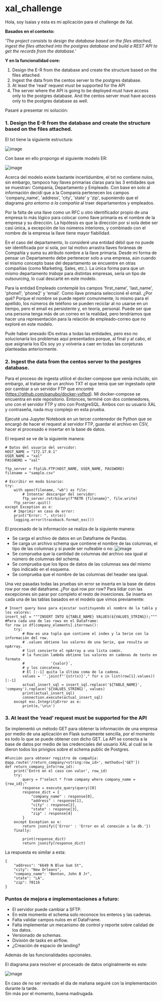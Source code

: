 # xal_challenge
Hola, soy Isaias y esta es mi aplicación para el challenge de Xal.

**Basados en el contexto:**

*'The project consists to design the database based on the files attached, ingest the files attached into
the postgres database and build a REST API to get the records from the database.'*

**Y en la funcionalidad core:**

1. Design the E-R from the database and create the structure based on the files attached.
2. Ingest the data from the centos server to the postgres database.
3. At least the ‘read’ request must be supported for the API
4. The server where the API is going to be deployed must have access only to the postgres
database. And the centos server must have access only to the postgres database as well.

Pasaré a presentar mi solución:

### 1. Design the E-R from the database and create the structure based on the files attached.

El txt tiene la siguiente estructura:

![image](https://user-images.githubusercontent.com/115485666/194901726-c900f44f-3527-40d7-a015-55ce9169ed61.png)

Con base en ello propongo el siguiente modelo ER:

![image](https://user-images.githubusercontent.com/115485666/194994981-adb2686c-7de9-4677-8223-750eaf66d527.png)

Acerca del modelo existe bastante incertidumbre, el txt no contiene nulos, sin embargo, tampoco hay llaves primarias claras para las 3 entidades que se muestran: Companía, Departamento y Empleado. Con base en solo al información decidí que a la Companía pertenecen los campos 'company_name', 'address', 'city', 'state' y 'zip', suponiendo que el diagrama *gira entorno a la compañía* al traer departamentos y empleados. 

Por la falta de una llave como un RFC u otro identificador propio de una empresa lo más *lógico* para colocar como llave primaria es el nombre de la empresa y su dirección. La hipótesis es que la dirección por sí sola debe ser casi única, a excepción de los números interiores, y combinado con el nombre de la empresa la llave tiene mayor fiabilidad.

En el caso del departamento, lo consideré una entidad débil que no puede ser identificada por sí sola, por tal motivo arrastra llaves foráneas de Compañía y suma su atributo nombre a la llave primaria. Desde mi forma de pensar un Departamento debe pertenecer solo a una empresa, aún cuando el mismo concepto base del departamento se encuentre en otras compañías (como Marketing, Sales, etc.). La única forma para que un mismo departamento *trabaje* para distintas empresas, sería un tipo de outsourcing, lo cual descarté en este modelo.

Para la entidad Empleado contemplé los campos 'first_name', 'last_name', 'phone1', 'phone2' y 'email'. Como llave primaria seleccioné el email. ¿Por qué? Porque el nombre se puede repetir comunmente, lo mismo para el apellido, los números de teléfono se pueden reciclar al no usarse en un tiempo, pero el email es persistente y, en teoría, personal. Puede ser que una persona tenga más de un correo en la realidad, pero tendríamos que hacer una representación para la relación de empleado-correo que no exploré en este modelo.

Pude haber anexado IDs extras a todas las entidades, pero eso no solucionaría los problemas aquí presentados porque, al final y al cabo, el que asignaría los IDs soy yo y volvería a caer en todas las conjeturas planteadas anteriormente.

### 2. Ingest the data from the centos server to the postgres database.

Para el proceso de ingesta utilicé el docker-compose que venía incluído, sin embargo, al tratarse de un archivo TXT el que tenía que ser ingestado opté por cambiar a un servidor FTP que encontré (https://github.com/panubo/docker-vsftpd). Mi docker-compose se encuentra en este repositorio. Entonces, terminé con dos contenedores, uno con el servidor FTP y otro con PostgreSQL. Ambos con su usuario XAL y contraseña, nada muy complejo en esta prueba.

Ejecuté una Jupyter Notebook en un tercer contenedor de Python que se encargó de hacer el request al servidor FTP, guardar el archivo en CSV, hacer el procesado e insertar en la base de datos. 

El request se ve de la siguiente manera: 

```
# Datos del usuario del servidor:
HOST_NAME = "172.17.0.1"
USER_NAME = "xal"
PASSWORD = "xal"

ftp_server = ftplib.FTP(HOST_NAME, USER_NAME, PASSWORD)
filename = "sample.csv"

# Escribir en modo binario:
try:
    with open(filename, "wb") as file:
        # Intentar descargar del servidor:
        ftp_server.retrbinary(f"RETR {filename}", file.write)
    ftp_server.quit()
except Exception as e:
    # Imprimir en caso de error:
    print("Error: ", str(e))
    logging.error(traceback.format_exc())
```

El procesado de la información se realiza de la siguiente manera: 

* Se carga el archivo de datos en un Dataframe de Pandas.
* Se carga un archivo schema que contiene el nombre de las columnas, el tipo de las columnas y si puede ser nulleable o no: ![image](https://user-images.githubusercontent.com/115485666/195002976-1cd00064-e5b4-44ae-a666-12e135021445.png)
* Se comprueba que la cantidad de columnas del archivo sea igual al número de columnas del schema.
* Se comprueba que los tipos de datos de las columnas sea del mismo tipo indicado en el esquema.
* Se comprueba que el nombre de las columnas del header sea igual.

Una vez pasadas todas las pruebas sin error se inserta en la base de datos row por row del dataframe. ¿Por qué row por row? Para lidiar con las excepciones sin parar por completo el resto de inserciones. Se inserta en cada una de las tablas basados en el modelo que vimos previamente:

```
# Insert query base para ejecutar sustituyendo el nombre de la tabla y los valores:
insert_sql = """INSERT INTO ${TABLE_NAME} VALUES(${VALUES_STRING});"""
#Para cada una de las rows en el Dataframe:
for row in df[company_elements].iterrows():
    try:
        # Row es una tupla que contiene el index y la Serie con la información del row.
        # .values obtiene los valores de una Serie, que resulta un npArray.
        # list convierte el npArray a una lista común.
        # la función lambda obtiene los valores en cadenas de texto en formato
        #            '{valor}´,
        # y los concatena.
        # El [:-1] quita la última coma de la cadena.
        values = ''.join(f"'{str(x)}'," for x in list(row[1].values))[:-1]
        actual_insert_sql = insert_sql.replace('${TABLE_NAME}', 'company').replace('${VALUES_STRING}', values)
        print(actual_insert_sql)
        connection.execute(actual_insert_sql)
    except exc.IntegrityError as e:
        print(e,'\n\n')
```

### 3. At least the ‘read’ request must be supported for the API

Se implementó un método GET para obtener la información de una empresa por medio de una aplicación en Flask sumamente sencilla, por el momento es todo lo que se puede obtener con dicho GET. La API se conecta a la base de datos por medio de las credenciales del usuario XAL al cuál se le dieron todos los privigios sobre el schema public de Postgres.

```
#Función para obtener registro de compañía:
@app.route('/return_company/<string:row_id>', methods=['GET'])
def return_company_info(row_id):
	print('Entró en el caso con valor', row_id)
	try:
		query = f"select * from company where company_name = {row_id};"
		response = execute_query(query)[0]
		response_dict = {
			"company_name" : response[0],
			"address" : response[1],
			"city" : response[2],	
			"state" : response[3],	
			"zip" : response[4]
		}
	except Exception as e:
		return jsonify({'Error' : 'Error en al conexión a la db.'})
	finally:

		print(response_dict)
		return jsonify(response_dict)
```

La respuesta es similar a esta:

```
{
    "address": "6649 N Blue Gum St",
    "city": "New Orleans",
    "company_name": "Benton, John B Jr",
    "state": "LA",
    "zip": 70116
}
```

### Puntos de mejora e implementaciones a futuro:

* El servidor puede cambiar a SFTP.
* En este momento el schema solo reconoce los enteros y las cadenas.
* Falta validar campos nulos en el DataFrame.
* Falta implementar un mecanismo de control y reporte sobre calidad de los datos.
* Versionado de schemas.
* División de tasks en airflow.
* ¿Creación de espacio de landing?

Además de las funcionalidades opcionales.

El diagrama para resolver el procesado de datos originalmente es este:

![image](https://user-images.githubusercontent.com/115485666/195011017-bd05bd1a-4023-4939-9cb9-8b7e0ccc7719.png)

En caso de no ser revisado el día de mañana seguiré con la implementación durante la tarde.  
Sin más por el momento, buena madrugada.

